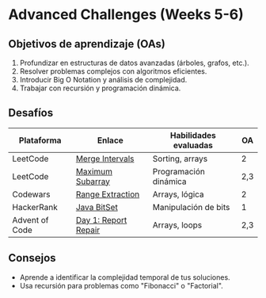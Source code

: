 # Advanced Challenges (Weeks 5-6)

## Objetivos de aprendizaje (OAs)
1. Profundizar en estructuras de datos avanzadas (árboles, grafos, etc.).
2. Resolver problemas complejos con algoritmos eficientes.
3. Introducir Big O Notation y análisis de complejidad.
4. Trabajar con recursión y programación dinámica.

## Desafíos
| Plataforma  | Enlace                                                                 | Habilidades evaluadas                  | OA  |
|-------------|------------------------------------------------------------------------|----------------------------------------|-----|
| LeetCode    | [Merge Intervals](https://leetcode.com/problems/merge-intervals/)      | Sorting, arrays                        | 2   |
| LeetCode    | [Maximum Subarray](https://leetcode.com/problems/maximum-subarray/)    | Programación dinámica                  | 2,3 |
| Codewars    | [Range Extraction](https://www.codewars.com/kata/51ba717bb08c1cd60f00002f) | Arrays, lógica                         | 2   |
| HackerRank  | [Java BitSet](https://www.hackerrank.com/challenges/java-bitset)       | Manipulación de bits                   | 1   |
| Advent of Code | [Day 1: Report Repair](https://adventofcode.com/2020/day/1)           | Arrays, loops                          | 2,3 |

## Consejos
- Aprende a identificar la complejidad temporal de tus soluciones.
- Usa recursión para problemas como "Fibonacci" o "Factorial".